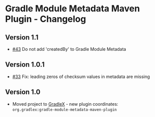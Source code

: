 # Gradle Module Metadata Maven Plugin - Changelog

## Version 1.1
* [#43](https://github.com/gradlex-org/gradle-module-metadata-maven-plugin/issues/43) Do not add 'createdBy' to Gradle Module Metadata

## Version 1.0.1
* [#33](https://github.com/gradlex-org/gradle-module-metadata-maven-plugin/issues/33) Fix: leading zeros of checksum values in metadata are missing

## Version 1.0
* Moved project to [GradleX](https://gradlex.org) - new plugin coordinates: `org.gradlex:gradle-module-metadata-maven-plugin`
